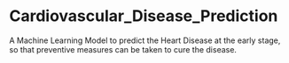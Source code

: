 # Cardiovascular_Disease_Prediction
A Machine Learning Model to predict the Heart Disease at the early stage, so that preventive measures can be taken to cure the disease.
